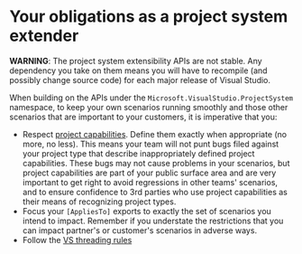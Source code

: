 Your obligations as a project system extender
=============================================

**WARNING**: The project system extensibility APIs are not stable. 
Any dependency you take on them means you will have to recompile 
(and possibly change source code) for each major release of Visual Studio.

When building on the APIs under the `Microsoft.VisualStudio.ProjectSystem` 
namespace, to keep your own scenarios running smoothly and those other 
scenarios that are important to your customers, it is imperative that you:

- Respect [project capabilities](about_project_capabilities.md). Define them exactly
  when appropriate (no more, no less). This means your team will not punt bugs
  filed against your project type that describe inappropriately defined project
  capabilities. These bugs may not cause problems in your scenarios, but 
  project capabilities are part of your public surface area and are very
  important to get right to avoid regressions in other teams' scenarios, and
  to ensure confidence to 3rd parties who use project capabilities as their
  means of recognizing project types.
- Focus your `[AppliesTo]` exports to exactly the set of scenarios you intend
  to impact. Remember if you understate the restrictions that you can impact
  partner's or customer's scenarios in adverse ways.
- Follow the [VS threading rules](3_Threading_Rules.md)
